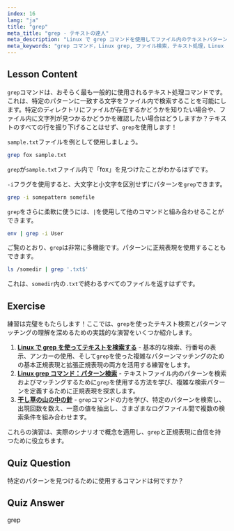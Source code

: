 ```yaml
---
index: 16
lang: "ja"
title: "grep"
meta_title: "grep - テキストの達人"
meta_description: "Linux で grep コマンドを使用してファイル内のテキストパターンを検索する方法を学びます。基本的な使用法、大文字と小文字を区別しない検索、および他のコマンドとの組み合わせを発見します。Linux の旅を始めましょう！"
meta_keywords: "grep コマンド，Linux grep, ファイル検索，テキスト処理，Linux チュートリアル，初心者 Linux, grep ガイド"
---
```


## Lesson Content

`grep`コマンドは、おそらく最も一般的に使用されるテキスト処理コマンドです。これは、特定のパターンに一致する文字をファイル内で検索することを可能にします。特定のディレクトリにファイルが存在するかどうかを知りたい場合や、ファイル内に文字列が見つかるかどうかを確認したい場合はどうしますか？テキストのすべての行を掘り下げることはせず、`grep`を使用します！

`sample.txt`ファイルを例として使用しましょう。

```bash
grep fox sample.txt
```

`grep`が`sample.txt`ファイル内で「fox」を見つけたことがわかるはずです。

`-i`フラグを使用すると、大文字と小文字を区別せずにパターンを`grep`できます。

```bash
grep -i somepattern somefile
```

`grep`をさらに柔軟に使うには、`|`を使用して他のコマンドと組み合わせることができます。

```bash
env | grep -i User
```

ご覧のとおり、`grep`は非常に多機能です。パターンに正規表現を使用することもできます。

```bash
ls /somedir | grep '.txt$'
```

これは、`somedir`内の`.txt`で終わるすべてのファイルを返すはずです。

## Exercise

練習は完璧をもたらします！ここでは、`grep`を使ったテキスト検索とパターンマッチングの理解を深めるための実践的な演習をいくつか紹介します。

1. **[Linux で grep を使ってテキストを検索する](https://labex.io/ja/labs/comptia-search-text-with-grep-in-linux-590841)** - 基本的な検索、行番号の表示、アンカーの使用、そして`grep`を使った複雑なパターンマッチングのための基本正規表現と拡張正規表現の両方を活用する練習をします。
2. **[Linux grep コマンド：パターン検索](https://labex.io/ja/labs/linux-linux-grep-command-pattern-searching-219192)** - テキストファイル内のパターンを検索およびマッチングするために`grep`を使用する方法を学び、複雑な検索パターンを定義するために正規表現を探求します。
3. **[干し草の山の中の針](https://labex.io/ja/labs/linux-needle-in-the-haystack-388109)** - `grep`コマンドの力を学び、特定のパターンを検索し、出現回数を数え、一意の値を抽出し、さまざまなログファイル間で複数の検索条件を組み合わせます。

これらの演習は、実際のシナリオで概念を適用し、`grep`と正規表現に自信を持つために役立ちます。

## Quiz Question

特定のパターンを見つけるために使用するコマンドは何ですか？

## Quiz Answer

grep
